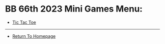 # BB 66th 2023 Mini Games Menu:

* [Tic Tac Toe](https://liu-xinyu-wdlss.github.io/BB%2066th%202023%20Camp/Tic_Tac_Toe/Tic%20Tac%20Toe.html)  

----------
* [Return To Homepage](https://liu-xinyu-wdlss.github.io/)
